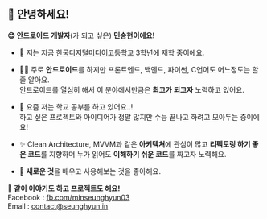 ## 👋 안녕하세요!

**😊 안드로이드 개발자**(가 되고 싶은) **민승현이에요!**

- 🏫 저는 지금 [한국디지털미디어고등학교](https://www.dimigo.hs.kr) 3학년에 재학 중이에요.

- 🧑‍💻 주로 **안드로이드**를 하지만 프론트엔드, 백엔드, 파이썬, C언어도 어느정도는 할 줄 알아요.  
  안드로이드를 열심히 해서 이 분야에서만큼은 **최고가 되고자** 노력하고 있어요.

- 🎯 요즘 저는 학교 공부를 하고 있어요..!  
  하고 싶은 프로젝트와 아이디어가 정말 많지만 수능 끝나고 하려고 모아두는 중이에요!

- ✨ Clean Architecture, MVVM과 같은 **아키텍쳐**에 관심이 많고 **리팩토링 하기 좋은 코드**를 지향하며 누가 읽어도 **이해하기 쉬운 코드**를 짜고자 노력해요.

- 🚀 **새로운 것**을 배우고 사용해보는 것을 좋아해요.

**🤗 같이 이야기도 하고 프로젝트도 해요!**  
Facebook : [fb.com/minseunghyun03](https://facebook.com/minseunghyun03)  
Email : contact@seunghyun.in

